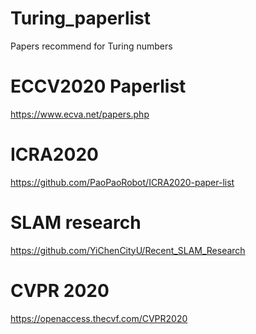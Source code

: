 # Turing_paperlist
Papers recommend for Turing numbers 
# ECCV2020 Paperlist
https://www.ecva.net/papers.php
# ICRA2020 
https://github.com/PaoPaoRobot/ICRA2020-paper-list
# SLAM research
https://github.com/YiChenCityU/Recent_SLAM_Research
# CVPR 2020
https://openaccess.thecvf.com/CVPR2020





